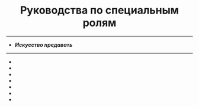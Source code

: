 <h1 align="center">Руководства по специальным ролям</h1>
<hr>
<ul>
  <li><b><em>Искусство предавать</em></b></li>
</ul>
<hr>
<ul>
<li></li>
<li></li>
<li></li>
<li></li>
<li></li>
<li></li>
<li></li>
</ul>
